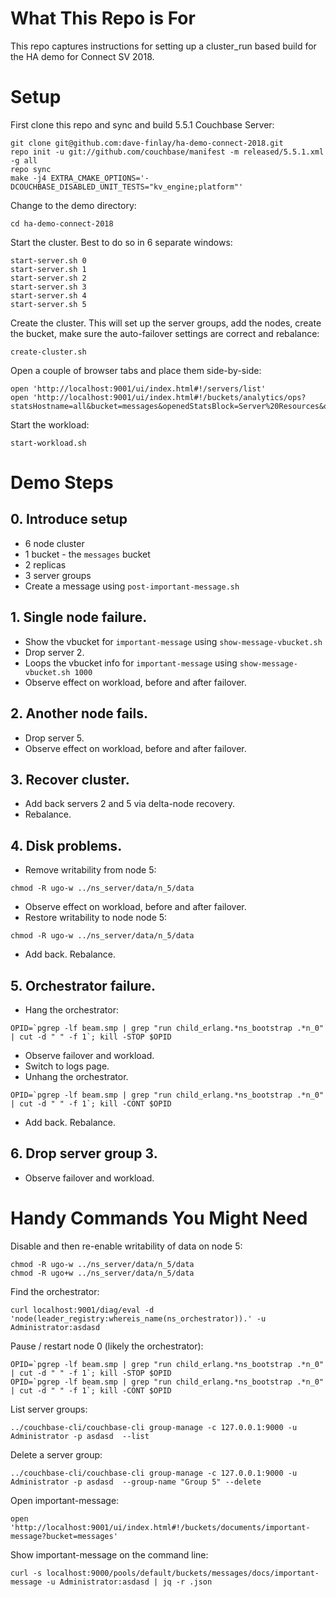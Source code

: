 # What This Repo is For 
This repo captures instructions for setting up a cluster_run based build 
for the HA demo for Connect SV 2018.

# Setup
First clone this repo and sync and build 5.5.1 Couchbase Server:
 
```
git clone git@github.com:dave-finlay/ha-demo-connect-2018.git
repo init -u git://github.com/couchbase/manifest -m released/5.5.1.xml -g all
repo sync
make -j4 EXTRA_CMAKE_OPTIONS='-DCOUCHBASE_DISABLED_UNIT_TESTS="kv_engine;platform"'
```

Change to the demo directory:
```
cd ha-demo-connect-2018
```

Start the cluster. Best to do so in 6 separate windows:
```
start-server.sh 0
start-server.sh 1
start-server.sh 2
start-server.sh 3
start-server.sh 4
start-server.sh 5
```

Create the cluster. This will set up the server groups, add the nodes, create the bucket,
make sure the auto-failover settings are correct and rebalance:
```
create-cluster.sh
```

Open a couple of browser tabs and place them side-by-side:
```
open 'http://localhost:9001/ui/index.html#!/servers/list'
open 'http://localhost:9001/ui/index.html#!/buckets/analytics/ops?statsHostname=all&bucket=messages&openedStatsBlock=Server%20Resources&openedStatsBlock=Summary&zoom=minute'
```

Start the workload:
```
start-workload.sh
```

# Demo Steps

## 0. Introduce setup
* 6 node cluster
* 1 bucket - the `messages` bucket
* 2 replicas
* 3 server groups
* Create a message using `post-important-message.sh`

## 1. Single node failure.
* Show the vbucket for `important-message` using `show-message-vbucket.sh`
* Drop server 2. 
* Loops the vbucket info for `important-message` using `show-message-vbucket.sh 1000`
* Observe effect on workload, before and after failover.

## 2. Another node fails.
* Drop server 5.
* Observe effect on workload, before and after failover.

## 3. Recover cluster.
* Add back servers 2 and 5 via delta-node recovery. 
* Rebalance.

## 4. Disk problems.
* Remove writability from node 5: 
```
chmod -R ugo-w ../ns_server/data/n_5/data
```
* Observe effect on workload, before and after failover.
* Restore writability to node node 5: 
```
chmod -R ugo-w ../ns_server/data/n_5/data
```
* Add back. Rebalance.
    
## 5. Orchestrator failure.
* Hang the orchestrator:     
```
OPID=`pgrep -lf beam.smp | grep "run child_erlang.*ns_bootstrap .*n_0" | cut -d " " -f 1`; kill -STOP $OPID
```
* Observe failover and workload.
* Switch to logs page.
* Unhang the orchestrator.
```
OPID=`pgrep -lf beam.smp | grep "run child_erlang.*ns_bootstrap .*n_0" | cut -d " " -f 1`; kill -CONT $OPID
```
* Add back. Rebalance.
    
## 6. Drop server group 3.
* Observe failover and workload. 

# Handy Commands You Might Need

Disable and then re-enable writability of data on node 5:
```
chmod -R ugo-w ../ns_server/data/n_5/data
chmod -R ugo+w ../ns_server/data/n_5/data
```

Find the orchestrator:
```
curl localhost:9001/diag/eval -d 'node(leader_registry:whereis_name(ns_orchestrator)).' -u Administrator:asdasd
```

Pause / restart node 0 (likely the orchestrator):

```
OPID=`pgrep -lf beam.smp | grep "run child_erlang.*ns_bootstrap .*n_0" | cut -d " " -f 1`; kill -STOP $OPID
OPID=`pgrep -lf beam.smp | grep "run child_erlang.*ns_bootstrap .*n_0" | cut -d " " -f 1`; kill -CONT $OPID
```

List server groups:
```
../couchbase-cli/couchbase-cli group-manage -c 127.0.0.1:9000 -u Administrator -p asdasd  --list
```

Delete a server group:
```
../couchbase-cli/couchbase-cli group-manage -c 127.0.0.1:9000 -u Administrator -p asdasd  --group-name "Group 5" --delete
```

Open important-message:
```
open 'http://localhost:9001/ui/index.html#!/buckets/documents/important-message?bucket=messages'
```

Show important-message on the command line:
```
curl -s localhost:9000/pools/default/buckets/messages/docs/important-message -u Administrator:asdasd | jq -r .json
```


